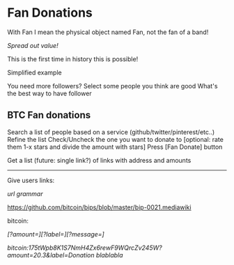 # Fan Donations

With Fan I mean the physical object named Fan, not the fan of a band!

*Spread out value!*

This is the first time in history this is possible!


Simplified example

You need more followers? Select some people you think are good
What's the best way to have follower



## BTC Fan donations

Search a list of people based on a service (github/twitter/pinterest/etc..)
Refine the list
Check/Uncheck the one you want to donate to
[optional: rate them 1-x stars and divide the amount with stars]
Press [Fan Donate] button


Get a list (future: single link?) of links with address and amounts



----

Give users links:

*url grammar*

https://github.com/bitcoin/bips/blob/master/bip-0021.mediawiki

 bitcoin:<address>[?amount=<amount>][?label=<label>][?message=<message>]


  bitcoin:175tWpb8K1S7NmH4Zx6rewF9WQrcZv245W?amount=20.3&label=Donation blablabla